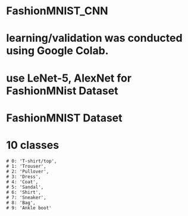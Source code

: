 # FashionMNIST_CNN
  # learning/validation was conducted using Google Colab.
  # use LeNet-5, AlexNet for FashionMNist Dataset
 
# FashionMNIST Dataset
  # 10 classes
    # 0: 'T-shirt/top',
    # 1: 'Trouser',
    # 2: 'Pullover',
    # 3: 'Dress',
    # 4: 'Coat',
    # 5: 'Sandal',
    # 6: 'Shirt',
    # 7: 'Sneaker',
    # 8: 'Bag',
    # 9: 'Ankle boot'
